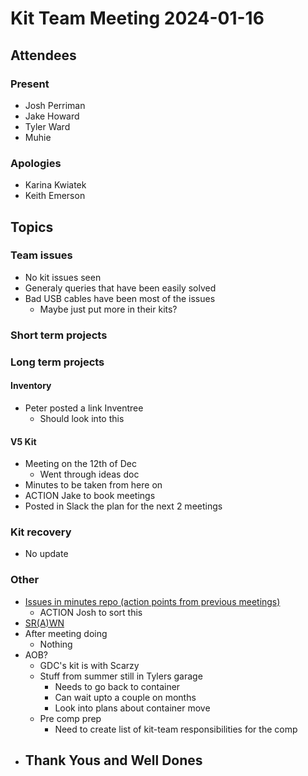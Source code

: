 # Kit Team Meeting 2024-01-16

## Attendees

### Present

- Josh Perriman
- Jake Howard
- Tyler Ward
- Muhie

### Apologies

- Karina Kwiatek
- Keith Emerson

## Topics

### Team issues

- No kit issues seen
- Generaly queries that have been easily solved
- Bad USB cables have been most of the issues
    - Maybe just put more in their kits?

### Short term projects

### Long term projects

#### Inventory

- Peter posted a link Inventree
    - Should look into this

#### V5 Kit

- Meeting on the 12th of Dec
    - Went through ideas doc
- Minutes to be taken from here on
- ACTION Jake to book meetings
- Posted in Slack the plan for the next 2 meetings

### Kit recovery

- No update

### Other

- [Issues in minutes repo (action points from previous meetings)](https://github.com/srobo/kit-team-minutes/issues)
    - ACTION Josh to sort this
- [SR(A)WN](https://github.com/srobo/srawn/issues)
- After meeting doing
    - Nothing
- AOB?
    - GDC's kit is with Scarzy
    - Stuff from summer still in Tylers garage
        - Needs to go back to container
        - Can wait upto a couple on months
        - Look into plans about container move
    - Pre comp prep
        - Need to create list of kit-team responsibilities for the comp
- Thank Yous and Well Dones
    - 
